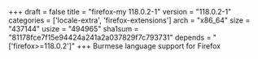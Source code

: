 +++
draft = false
title = "firefox-my 118.0.2-1"
version = "118.0.2-1"
categories = ['locale-extra', 'firefox-extensions']
arch = "x86_64"
size = "437144"
usize = "494965"
sha1sum = "81178fce7f15e94424a241a2a037829f7c793731"
depends = "['firefox>=118.0.2']"
+++
Burmese language support for Firefox